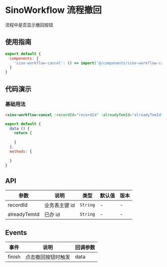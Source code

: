 # SinoWorkflow 流程撤回

流程中是否显示撤回按钮

## 使用指南

```js
export default {
  components: {
    'sino-workflow-cancel': () => import('@/components/sino-workflow-cancel')
  }
}
```

## 代码演示

### 基础用法

```html
<sino-workflow-cancel :recordId="recordId" :alreadyTemId="alreadyTemId" />
```

```js
export default {
  data () {
    return {
      
    }
  },
  methods: {
   
  }
}
```

## API

| 参数 | 说明 | 类型 | 默认值 | 版本 |
|------|------|------|------|------|
| recordId | 业务表主键 id | `String` | - | - |
| alreadyTemId | 已办 id | `String` | - | - |

## Events

| 事件 | 说明 | 回调参数 |
|------|------|------|
| finish | 点击撤回按钮时触发 | data |
